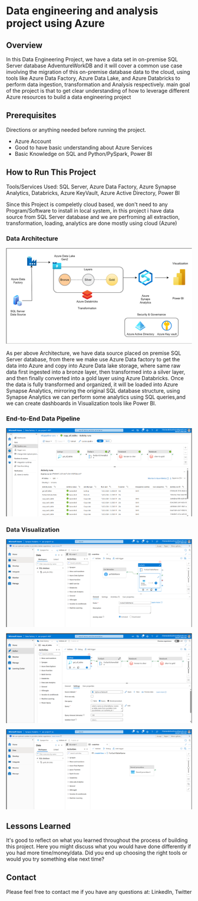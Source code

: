 # Data engineering and analysis project using Azure

## Overview

In this Data Engineering Project, we have a data set in on-premise SQL Server database AdventureWorkDB and it will cover a common use case involving the migration of this on-premise database data to the cloud, using tools like Azure Data Factory, Azure Data Lake, and Azure Databricks to perform data ingestion, transformation and Analysis respectively. main goal of the project is that to get clear understanding of how to leverage different Azure resources to build a data engineering project

## Prerequisites

Directions or anything needed before running the project.

- Azure Account
- Good to have basic understanding about Azure Services
- Basic Knowledge on SQL and Python/PySpark, Power BI

## How to Run This Project

Tools/Services Used: SQL Server, Azure Data Factory, Azure Synapse Analytics, Databricks, Azure KeyVault, Azure Active Directory, Power BI

Since this Project is compeletly cloud based, we don't need to any Program/Software to install in local system, in this project i have data source from SQL Server database and we are perfroming all extraction, transformation, loading, analytics are done mostly using cloud (Azure)

### Data Architecture

![Example architecture image](images/architecture.png)

As per above Architecture, we have data source placed on premise SQL Server database, from there we make use Azure Data factory to get the data into Azure and copy into Azure Data lake storage, where same raw data first ingested into a bronze layer, then transformed into a silver layer, and then finally converted into a gold layer using Azure Databricks. Once the data is fully transformed and organized, it will be loaded into Azure Synapse Analytics, mirroring the original SQL database structure, using Synapse Analytics we can perform some analytics using SQL queries,and we can create dashboards in Visualization tools like Power BI.

### End-to-End Data Pipeline

![alt-pipeline-image](images/snip1.png)

### Data Visualization

![alt-data-visuaization](images/snip2.png)

![alt-data-visuaization](images/snip4.png)

![alt-data-visuaization](images/snip3.png)

## Lessons Learned

It's good to reflect on what you learned throughout the process of building this project. Here you might discuss what you would have done differently if you had more time/money/data. Did you end up choosing the right tools or would you try something else next time?

## Contact

Please feel free to contact me if you have any questions at: LinkedIn, Twitter
